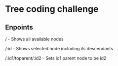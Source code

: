 # Tree coding challenge

## Enpoints

/ - Shows all available nodes

/:id - Shows selected node including its descendants

/:id1/toparent/:id2 - Sets id1 parent node to be id2
